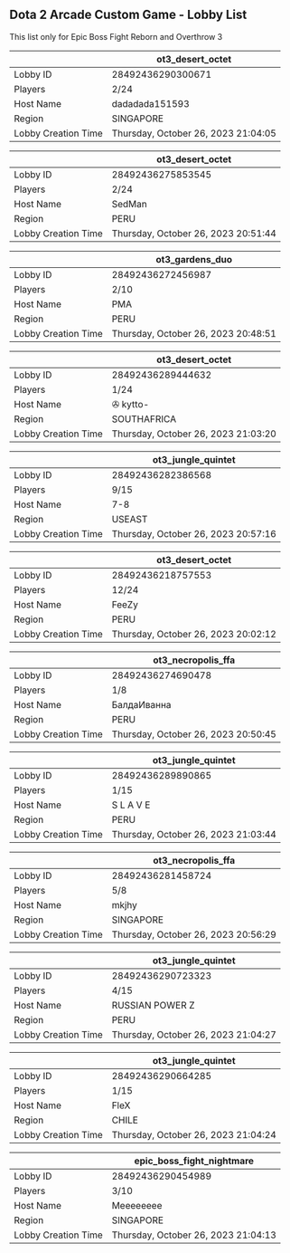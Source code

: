 ## Dota 2 Arcade Custom Game - Lobby List

This list only for Epic Boss Fight Reborn and Overthrow 3

|  | ot3_desert_octet |
| ------ | ------ |
| Lobby ID | 28492436290300671 |
| Players | 2/24 |
| Host Name | dadadada151593 |
| Region | SINGAPORE |
| Lobby Creation Time | Thursday, October 26, 2023 21:04:05 |


|  | ot3_desert_octet |
| ------ | ------ |
| Lobby ID | 28492436275853545 |
| Players | 2/24 |
| Host Name | SedMan |
| Region | PERU |
| Lobby Creation Time | Thursday, October 26, 2023 20:51:44 |


|  | ot3_gardens_duo |
| ------ | ------ |
| Lobby ID | 28492436272456987 |
| Players | 2/10 |
| Host Name | PMA | Vicopro |
| Region | PERU |
| Lobby Creation Time | Thursday, October 26, 2023 20:48:51 |


|  | ot3_desert_octet |
| ------ | ------ |
| Lobby ID | 28492436289444632 |
| Players | 1/24 |
| Host Name | ✇ kytto- |
| Region | SOUTHAFRICA |
| Lobby Creation Time | Thursday, October 26, 2023 21:03:20 |


|  | ot3_jungle_quintet |
| ------ | ------ |
| Lobby ID | 28492436282386568 |
| Players | 9/15 |
| Host Name | 7-8 |
| Region | USEAST |
| Lobby Creation Time | Thursday, October 26, 2023 20:57:16 |


|  | ot3_desert_octet |
| ------ | ------ |
| Lobby ID | 28492436218757553 |
| Players | 12/24 |
| Host Name | FeeZy |
| Region | PERU |
| Lobby Creation Time | Thursday, October 26, 2023 20:02:12 |


|  | ot3_necropolis_ffa |
| ------ | ------ |
| Lobby ID | 28492436274690478 |
| Players | 1/8 |
| Host Name | БалдаИванна |
| Region | PERU |
| Lobby Creation Time | Thursday, October 26, 2023 20:50:45 |


|  | ot3_jungle_quintet |
| ------ | ------ |
| Lobby ID | 28492436289890865 |
| Players | 1/15 |
| Host Name | S L A V E |
| Region | PERU |
| Lobby Creation Time | Thursday, October 26, 2023 21:03:44 |


|  | ot3_necropolis_ffa |
| ------ | ------ |
| Lobby ID | 28492436281458724 |
| Players | 5/8 |
| Host Name | mkjhy |
| Region | SINGAPORE |
| Lobby Creation Time | Thursday, October 26, 2023 20:56:29 |


|  | ot3_jungle_quintet |
| ------ | ------ |
| Lobby ID | 28492436290723323 |
| Players | 4/15 |
| Host Name | RUSSIAN POWER Z |
| Region | PERU |
| Lobby Creation Time | Thursday, October 26, 2023 21:04:27 |


|  | ot3_jungle_quintet |
| ------ | ------ |
| Lobby ID | 28492436290664285 |
| Players | 1/15 |
| Host Name | FleX |
| Region | CHILE |
| Lobby Creation Time | Thursday, October 26, 2023 21:04:24 |


|  | epic_boss_fight_nightmare |
| ------ | ------ |
| Lobby ID | 28492436290454989 |
| Players | 3/10 |
| Host Name | Meeeeeeee |
| Region | SINGAPORE |
| Lobby Creation Time | Thursday, October 26, 2023 21:04:13 |


